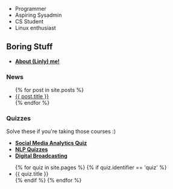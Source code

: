 - Programmer 
- Aspiring Sysadmin 
- CS Student
- Linux enthusiast 


## Boring Stuff  

- **[About (Linly) me!](https://linlyboi.github.io/about)**



### News 

<ul>
  {% for post in site.posts %}
    <li>
      <a href="{{ post.url }}">{{ post.title }}</a>
    </li>
  {% endfor %}
</ul>

### Quizzes

Solve these if you're taking those courses :)
- **[Social Media Analytics Quiz](https://linlyboi.github.io/quizzes/sma-quiz)**
- **[NLP Quizzes](https://linlyboi.github.io/quizzes/nlp)**
- **[Digital Broadcasting](https://linlyboi.github.io/quizzes/broadcasting-quiz)**
<ul>
  {% for quiz in site.pages %}
    {% if quiz.identifier == 'quiz' %}
  <li>
    {{ quiz.title }}
  </li>
  {% endif %}
  {% endfor %}
</ul>

